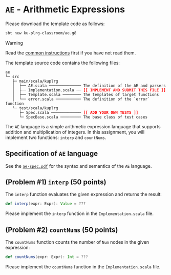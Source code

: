 # `AE` - Arithmetic Expressions

Please download the template code as follows:
```bash
sbt new ku-plrg-classroom/ae.g8
```

> [!WARNING]
>
> Read the [common instructions](https://github.com/ku-plrg-classroom/docs/blob/main/README.md) first if you have not read them.

The template source code contains the following files:
<pre><code>ae
└─ src
   ├─ main/scala/kuplrg
   │  ├── AE.scala ────────────── The definition of the AE and parsers
   │  ├── Implementation.scala ── <b style='color:red;'>[[ IMPLEMENT AND SUBMIT THIS FILE ]]</b>
   │  ├── Template.scala ──────── The templates of target functions
   │  └── error.scala ─────────── The definition of the `error` function
   └─ test/scala/kuplrg
      ├─ Spec.scala ───────────── <b style='color:red;'>[[ ADD YOUR OWN TESTS ]]</b>
      └─ SpecBase.scala ───────── The base class of test cases</code></pre>

The `AE` language is a simple arithmetic expression language that supports
addition and multiplication of integers. In this assignment, you will implement
two functions: `interp` and `countNums`.

## Specification of `AE` language

See the [`ae-spec.pdf`](./ae-spec.pdf) for the syntax and semantics
of the `AE` language.

## (Problem #1) `interp` (50 points)

The `interp` function evaluates the given expression and returns the result:
```scala
def interp(expr: Expr): Value = ???
```
Please implement the `interp` function in the `Implementation.scala` file.


## (Problem #2) `countNums` (50 points)

The `countNums` function counts the number of `Num` nodes in the given
expression:
```scala
def countNums(expr: Expr): Int = ???
```
Please implement the `countNums` function in the `Implementation.scala` file.
